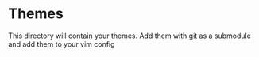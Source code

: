 # Themes

This directory will contain your themes. Add them with git as a submodule and add them to your vim config

